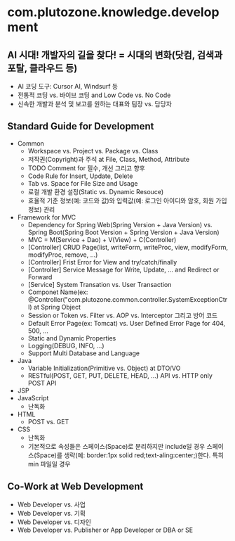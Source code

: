 # com.plutozone.knowledge.development


## AI 시대! 개발자의 길을 찾다! = 시대의 변화(닷컴, 검색과 포탈, 클라우드 등)
- AI 코딩 도구: Cursor AI, Windsurf 등
- 전통적 코딩 vs. 바이브 코딩 and Low Code vs. No Code
- 신속한 개발과 분석 및 보고를 원하는 대표와 팀장 vs. 담당자


## Standard Guide for Development
- Common
	- Workspace vs. Project vs. Package vs. Class
	- 저작권(Copyright)과 주석 at File, Class, Method, Attribute
	- TODO Comment for 필수, 개선 그리고 향후
	- Code Rule for Insert, Update, Delete
	- Tab vs. Space for File Size and Usage
	- 로컬 개발 환경 설정(Static vs. Dynamic Resouce)
	- 효율적 기준 정보(예: 코드와 값)와 입력값(예: 로그인 아이디와 암호, 회원 가입 정보) 관리
- Framework for MVC
	- Dependency for Spring Web(Spring Version + Java Version) vs. Spring Boot(Spring Boot Version + Spring Version + Java Version)
	- MVC = M(Service + Dao) + V(View) + C(Controller)
	- [Controller] CRUD Page(list, writeForm, writeProc, view, modifyForm, modifyProc, remove, ...)
	- [Controller] Frist Error for View and try/catch/finally
	- [Controller] Service Message for Write, Update, ... and Redirect or Forward
	- [Service] System Transation vs. User Transaction
	- Componet Name(ex: @Controller("com.plutozone.common.controller.SystemExceptionCtrl) at Spring Object
	- Session or Token vs. Filter vs. AOP vs. Interceptor 그리고 방어 코드
	- Default Error Page(ex: Tomcat) vs. User Defined Error Page for 404, 500, ...
	- Static and Dynamic Properties
	- Logging(DEBUG, INFO, ...)
	- Support Multi Database and Language
- Java
	- Variable Initialization(Primitive vs. Object) at DTO/VO
	- RESTful(POST, GET, PUT, DELETE, HEAD, ...) API vs. HTTP only POST API
- JSP
- JavaScript
	- 난독화
- HTML
	- POST vs. GET
- CSS
	- 난독화
	- 기본적으로 속성들은 스페이스(Space)로 분리하지만 include일 경우 스페이스(Space)를 생략(예: border:1px solid red;text-aling:center;)한다. 특히 min 파일일 경우


## Co-Work at Web Development
- Web Developer vs. 사업
- Web Developer vs. 기획
- Web Developer vs. 디자인
- Web Developer vs. Publisher or App Developer or DBA or SE